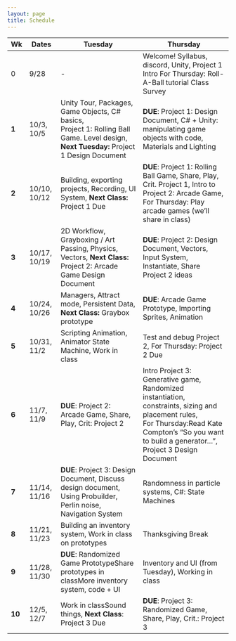 ```yaml
---
layout: page
title: Schedule
---
```


| **Wk** | **Dates**    | **Tuesday**                                                                                                                                        | **Thursday**                                                                                                                                                                                       |
| ------ | ------------ | -------------------------------------------------------------------------------------------------------------------------------------------------- | -------------------------------------------------------------------------------------------------------------------------------------------------------------------------------------------------- |
| 0      | 9/28         | -                                                                                                                                                  | Welcome! Syllabus, discord, Unity, Project 1 Intro For Thursday: Roll-A-Ball tutorial Class Survey                                                                                                 |
| **1**  | 10/3, 10/5   | Unity Tour, Packages, Game Objects, C# basics, <br/> Project 1: Rolling Ball Game. Level design, <br/> **Next Tuesday:** Project 1 Design Document | **DUE**: Project 1: Design Document, C# + Unity: manipulating game objects with code, Materials and Lighting                                                                                       |
| **2**  | 10/10, 10/12 | Building, exporting projects, Recording, UI System, **Next Class:** Project 1 Due                                                                  | **DUE**: Project 1: Rolling Ball Game, Share, Play, Crit. Project 1, Intro to Project 2: Arcade Game, For Thursday: Play arcade games (we’ll share in class)                                       |
| **3**  | 10/17, 10/19 | 2D Workflow, Grayboxing / Art Passing, Physics, Vectors, **Next Class:** Project 2: Arcade Game Design Document                                    | **DUE**: Project 2: Design Document, Vectors, Input System, Instantiate, Share Project 2 ideas                                                                                                     |
| **4**  | 10/24, 10/26 | Managers, Attract mode, Persistent Data, **Next Class:** Graybox prototype                                                                         | **DUE**: Arcade Game Prototype, Importing Sprites, Animation                                                                                                                                       |
| **5**  | 10/31, 11/2  | Scripting Animation, Animator State Machine, Work in class                                                                                         | Test and debug Project 2, For Thursday: Project 2 Due                                                                                                                                              |
| **6**  | 11/7,  11/9  | **DUE**: Project 2: Arcade Game, Share, Play, Crit: Project 2                                                                                      | Intro Project 3: Generative game, Randomized instantiation, constraints, sizing and placement rules, <br/> For Thursday:Read Kate Compton’s “So you want to build a generator…”, Project 3 Design Document |
| **7**  | 11/14, 11/16 | **DUE**: Project 3: Design Document, Discuss design document, Using Probuilder, Perlin noise, Navigation System                                    | Randomness in particle systems, C#: State Machines                                                                                                                                                 |
| **8**  | 11/21, 11/23 | Building an inventory system, Work in class on prototypes                                                                                          | Thanksgiving Break                                                                                                                                                                                 |
| **9**  | 11/28, 11/30 | **DUE**: Randomized Game PrototypeShare prototypes in classMore inventory system, code + UI                                                        | Inventory and UI (from Tuesday), Working in class                                                                                                                                                  |
| **10** | 12/5,  12/7  | Work in classSound things, **Next Class**: Project 3 Due                                                                                           | **DUE**: Project 3: Randomized Game, Share, Play, Crit.: Project 3                                                                                                                                 |

